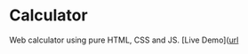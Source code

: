 # Calculator
Web calculator using pure HTML, CSS and JS.
[Live Demo]([url](https://tylermommsen.github.io/Calculator/)
